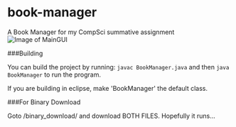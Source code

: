 # book-manager
A Book Manager for my CompSci summative assignment
![Image of MainGUI](https://raw.githubusercontent.com/jimthenerd/book-manager/master/bookmanager.png)

###Building

You can build the project by running:
  `javac BookManager.java` and then 
  `java BookManager` to run the program.
  
If you are building in eclipse, make 'BookManager' the default class.

###For Binary Download

Goto /binary_download/ and download BOTH FILES. Hopefully it runs...
